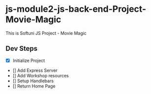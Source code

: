 # js-module2-js-back-end-Project-Movie-Magic
This is Softuni JS Project - Movie Magic

## Dev Steps

- [X] Initialize Project
- [] Add Express Server
- [] Add Workshop resources
- [] Setup Handlebars
- [] Return Home Page


